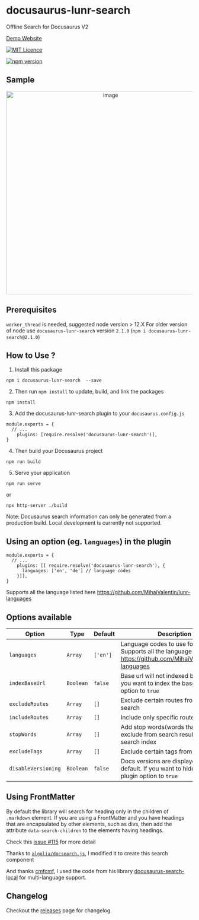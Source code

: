 
# docusaurus-lunr-search
Offline Search for Docusaurus V2

[Demo Website](https://lelouch77.github.io/docusaurus-lunr-search-demo/)

 [![MIT Licence](https://img.shields.io/github/license/lelouch77/docusaurus-lunr-search)](#)

[![npm version](https://badge.fury.io/js/docusaurus-lunr-search.svg)](https://www.npmjs.com/package/docusaurus-lunr-search)

## Sample
<p align="center">
<img width="548" alt="image" src="https://user-images.githubusercontent.com/20218070/211132504-07370011-2b3b-434e-8e2d-10159672a4eb.png">
</p>


## Prerequisites
`worker_thread` is needed, suggested node version > 12.X
For older version of node use `docusaurus-lunr-search` version `2.1.0`
(`npm i docusaurus-lunr-search@2.1.0`)

## How to Use ?
1. Install this package
```
npm i docusaurus-lunr-search  --save
```
2. Then run `npm install` to update, build, and link the packages
```
npm install
```
3. Add the docusaurus-lunr-search plugin to your `docusaurus.config.js`
```
module.exports = {
  // ...
    plugins: [require.resolve('docusaurus-lunr-search')],
}
```

4. Then build your Docusaurus project
```
npm run build
```
5. Serve your application
```
npm run serve 
```
or

```
npx http-server ./build
```

Note: Docusaurus search information can only be generated from a production build. Local development is currently not supported.

## Using an option (eg. `languages`) in the plugin
```
module.exports = {
  // ...
    plugins: [[ require.resolve('docusaurus-lunr-search'), {
      languages: ['en', 'de'] // language codes
    }]],
}
```
Supports all the language listed here https://github.com/MihaiValentin/lunr-languages

## Options available

| Option | Type | Default | Description |
| --- | --- | --- | --- |
| `languages` | `Array` | `['en']` | Language codes to use for stemming, Supports all the language listed here https://github.com/MihaiValentin/lunr-languages |
| `indexBaseUrl` | `Boolean` | `false` | Base url will not indexed by default, if you want to index the base url set this option to `true` |
| `excludeRoutes` | `Array` | `[]` | Exclude certain routes from the search |
| `includeRoutes` | `Array` | `[]` | Include only specific routes for search |
| `stopWords` | `Array` | `[]` | Add stop words(words that are exclude from search result) to the search index |
| `excludeTags` | `Array` | `[]` | Exclude certain tags from the search |
| `disableVersioning` | `Boolean` | `false` | Docs versions are displayed by default. If you want to hide it, set this plugin option to `true` |

## Using FrontMatter
By default the library will search for heading only in the children of `.markdown` element. 
If you are using a FrontMatter and you have headings that are encapsulated by other elements, such as divs, then add the attribute `data-search-children` to the elements having headings. 

Check this [issue #115](https://github.com/praveenn77/docusaurus-lunr-search/issues/115) for more detail 



Thanks to [`algolia/docsearch.js`](https://github.com/algolia/docsearch), I modified it to create this search component 

And thanks [cmfcmf](https://github.com/cmfcmf), I used the code from his library [docusaurus-search-local](https://github.com/cmfcmf/docusaurus-search-local) for multi-language support.

## Changelog
Checkout the [releases](https://github.com/lelouch77/docusaurus-lunr-search/releases) page for changelog. 
